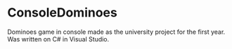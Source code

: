 # ConsoleDominoes
Dominoes game in console made as the university project for the first year.
Was written on C# in Visual Studio. 
